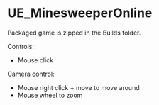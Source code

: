 # UE_MinesweeperOnline

Packaged game is zipped in the Builds folder.

Controls:
- Mouse click

Camera control:
- Mouse right click + move to move around
- Mouse wheel to zoom

